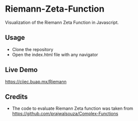 # Riemann-Zeta-Function
Visualization of the Riemann Zeta Function in Javascript.

## Usage

- Clone the repository
- Open the index.html file with any navigator


## Live Demo

https://ciiec.buap.mx/Riemann


## Credits

- The code to evaluate Riemann Zeta function was taken from https://github.com/prajwalsouza/Complex-Functions

